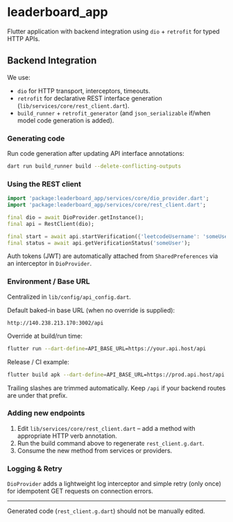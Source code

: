 # leaderboard_app

Flutter application with backend integration using `dio` + `retrofit` for typed HTTP APIs.

## Backend Integration

We use:

* `dio` for HTTP transport, interceptors, timeouts.
* `retrofit` for declarative REST interface generation (`lib/services/core/rest_client.dart`).
* `build_runner` + `retrofit_generator` (and `json_serializable` if/when model code generation is added).

### Generating code

Run code generation after updating API interface annotations:

```bash
dart run build_runner build --delete-conflicting-outputs
```

### Using the REST client

```dart
import 'package:leaderboard_app/services/core/dio_provider.dart';
import 'package:leaderboard_app/services/core/rest_client.dart';

final dio = await DioProvider.getInstance();
final api = RestClient(dio);

final start = await api.startVerification({'leetcodeUsername': 'someUser'});
final status = await api.getVerificationStatus('someUser');
```

Auth tokens (JWT) are automatically attached from `SharedPreferences` via an interceptor in `DioProvider`.

### Environment / Base URL

Centralized in `lib/config/api_config.dart`.

Default baked-in base URL (when no override is supplied):

```
http://140.238.213.170:3002/api
```

Override at build/run time:

```bash
flutter run --dart-define=API_BASE_URL=https://your.api.host/api
```

Release / CI example:

```bash
flutter build apk --dart-define=API_BASE_URL=https://prod.api.host/api
```

Trailing slashes are trimmed automatically. Keep `/api` if your backend routes are under that prefix.

### Adding new endpoints

1. Edit `lib/services/core/rest_client.dart` – add a method with appropriate HTTP verb annotation.
2. Run the build command above to regenerate `rest_client.g.dart`.
3. Consume the new method from services or providers.

### Logging & Retry

`DioProvider` adds a lightweight log interceptor and simple retry (only once) for idempotent GET requests on connection errors.

---

Generated code (`rest_client.g.dart`) should not be manually edited.

